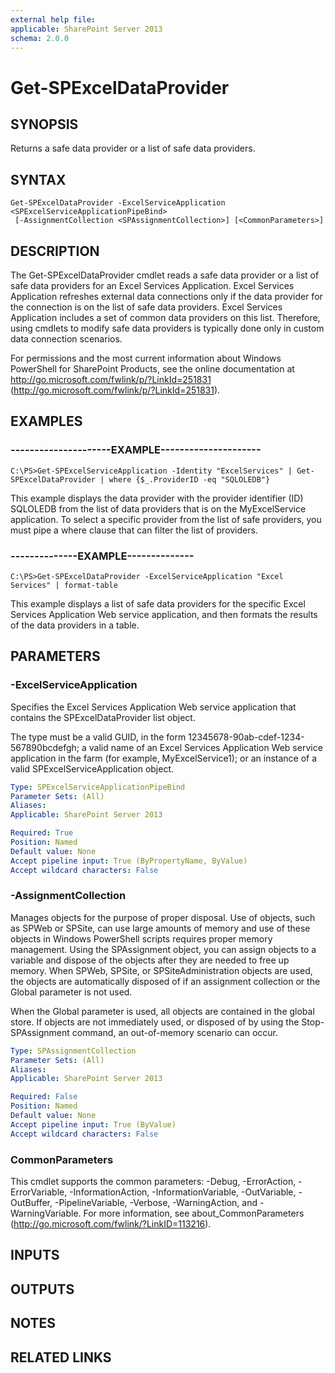 ```yaml
---
external help file: 
applicable: SharePoint Server 2013
schema: 2.0.0
---
```


# Get-SPExcelDataProvider

## SYNOPSIS
Returns a safe data provider or a list of safe data providers.

## SYNTAX

```
Get-SPExcelDataProvider -ExcelServiceApplication <SPExcelServiceApplicationPipeBind>
 [-AssignmentCollection <SPAssignmentCollection>] [<CommonParameters>]
```

## DESCRIPTION
The Get-SPExcelDataProvider cmdlet reads a safe data provider or a list of safe data providers for an Excel Services Application.
Excel Services Application refreshes external data connections only if the data provider for the connection is on the list of safe data providers.
Excel Services Application includes a set of common data providers on this list.
Therefore, using cmdlets to modify safe data providers is typically done only in custom data connection scenarios.

For permissions and the most current information about Windows PowerShell for SharePoint Products, see the online documentation at http://go.microsoft.com/fwlink/p/?LinkId=251831 (http://go.microsoft.com/fwlink/p/?LinkId=251831).

## EXAMPLES

### ---------------------EXAMPLE--------------------- 
```
C:\PS>Get-SPExcelServiceApplication -Identity "ExcelServices" | Get-SPExcelDataProvider | where {$_.ProviderID -eq "SQLOLEDB"}
```

This example displays the data provider with the provider identifier (ID) SQLOLEDB from the list of data providers that is on the MyExcelService application.
To select a specific provider from the list of safe providers, you must pipe a where clause that can filter the list of providers.

### --------------EXAMPLE-------------- 
```
C:\PS>Get-SPExcelDataProvider -ExcelServiceApplication "Excel Services" | format-table
```

This example displays a list of safe data providers for the specific Excel Services Application Web service application, and then formats the results of the data providers in a table.

## PARAMETERS

### -ExcelServiceApplication
Specifies the Excel Services Application Web service application that contains the SPExcelDataProvider list object.

The type must be a valid GUID, in the form 12345678-90ab-cdef-1234-567890bcdefgh; a valid name of an Excel Services Application Web service application in the farm (for example, MyExcelService1); or an instance of a valid SPExcelServiceApplication object.

```yaml
Type: SPExcelServiceApplicationPipeBind
Parameter Sets: (All)
Aliases: 
Applicable: SharePoint Server 2013

Required: True
Position: Named
Default value: None
Accept pipeline input: True (ByPropertyName, ByValue)
Accept wildcard characters: False
```

### -AssignmentCollection
Manages objects for the purpose of proper disposal.
Use of objects, such as SPWeb or SPSite, can use large amounts of memory and use of these objects in Windows PowerShell scripts requires proper memory management.
Using the SPAssignment object, you can assign objects to a variable and dispose of the objects after they are needed to free up memory.
When SPWeb, SPSite, or SPSiteAdministration objects are used, the objects are automatically disposed of if an assignment collection or the Global parameter is not used.

When the Global parameter is used, all objects are contained in the global store.
If objects are not immediately used, or disposed of by using the Stop-SPAssignment command, an out-of-memory scenario can occur.

```yaml
Type: SPAssignmentCollection
Parameter Sets: (All)
Aliases: 
Applicable: SharePoint Server 2013

Required: False
Position: Named
Default value: None
Accept pipeline input: True (ByValue)
Accept wildcard characters: False
```

### CommonParameters
This cmdlet supports the common parameters: -Debug, -ErrorAction, -ErrorVariable, -InformationAction, -InformationVariable, -OutVariable, -OutBuffer, -PipelineVariable, -Verbose, -WarningAction, and -WarningVariable. For more information, see about_CommonParameters (http://go.microsoft.com/fwlink/?LinkID=113216).

## INPUTS

## OUTPUTS

## NOTES

## RELATED LINKS

